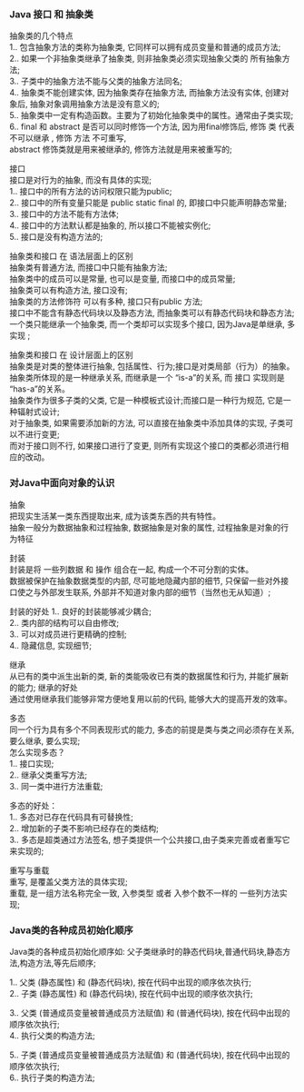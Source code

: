 ###  Java 接口 和 抽象类

抽象类的几个特点   
1.. 包含抽象方法的类称为抽象类, 它同样可以拥有成员变量和普通的成员方法;  
2.. 如果一个非抽象类继承了抽象类, 则非抽象类必须实现抽象父类的 所有抽象方法;  
3.. 子类中的抽象方法不能与父类的抽象方法同名;  
4.. 抽象类不能创建实体, 因为抽象类存在抽象方法, 而抽象方法没有实体, 创建对象后, 抽象对象调用抽象方法是没有意义的;  
5.. 抽象类中一定有构造函数。主要为了初始化抽象类中的属性。通常由子类实现;  
6.. final 和 abstract 是否可以同时修饰一个方法, 因为用final修饰后,  修饰 类 代表不可以继承 ,  修饰 方法 不可重写,    
abstract 修饰类就是用来被继承的, 修饰方法就是用来被重写的;  

接口  
接口是对行为的抽象, 而没有具体的实现;  
1.. 接口中的所有方法的访问权限只能为public;  
2.. 接口中的所有变量只能是 public static final 的, 即接口中只能声明静态常量;  
3.. 接口中的方法不能有方法体;  
4.. 接口中的方法默认都是抽象的, 所以接口不能被实例化;  
5.. 接口是没有构造方法的;  

抽象类和接口 在 语法层面上的区别  
抽象类有普通方法, 而接口中只能有抽象方法;   
抽象类中的成员可以是常量, 也可以是变量, 而接口中的成员常量;  
抽象类可以有构造方法, 接口没有;  
抽象类的方法修饰符 可以有多种, 接口只有public 方法;  
接口中不能含有静态代码块以及静态方法, 而抽象类可以有静态代码块和静态方法;  
一个类只能继承一个抽象类, 而一个类却可以实现多个接口,  因为Java是单继承, 多实现 ;  

抽象类和接口 在 设计层面上的区别  
抽象类是对类的整体进行抽象, 包括属性、行为;接口是对类局部（行为）的抽象。  
抽象类所体现的是一种继承关系, 而继承是一个 “is-a”的关系, 而 接口 实现则是 “has-a”的关系。  
抽象类作为很多子类的父类, 它是一种模板式设计;而接口是一种行为规范, 它是一种辐射式设计;  
对于抽象类, 如果需要添加新的方法, 可以直接在抽象类中添加具体的实现, 子类可以不进行变更;  
而对于接口则不行, 如果接口进行了变更, 则所有实现这个接口的类都必须进行相应的改动。


### 对Java中面向对象的认识
抽象  
把现实生活某一类东西提取出来, 成为该类东西的共有特性。  
抽象一般分为数据抽象和过程抽象, 数据抽象是对象的属性, 过程抽象是对象的行为特征  

封装  
封装是将 一些列数据 和 操作 组合在一起, 构成一个不可分割的实体。  
数据被保护在抽象数据类型的内部, 尽可能地隐藏内部的细节, 只保留一些对外接口使之与外部发生联系,   外部并不知道对象内部的细节（当然也无从知道）;

封装的好处
1.. 良好的封装能够减少耦合;  
2.. 类内部的结构可以自由修改;    
3.. 可以对成员进行更精确的控制;    
4.. 隐藏信息, 实现细节;  

继承  
从已有的类中派生出新的类, 新的类能吸收已有类的数据属性和行为, 并能扩展新的能力; 
继承的好处   
通过使用继承我们能够非常方便地复用以前的代码, 能够大大的提高开发的效率。

多态  
同一个行为具有多个不同表现形式的能力, 多态的前提是类与类之间必须存在关系, 要么继承, 要么实现;  
怎么实现多态？  
1.. 接口实现;  
2.. 继承父类重写方法;  
3.. 同一类中进行方法重载;  

多态的好处：    
1.. 多态对已存在代码具有可替换性;  
2.. 增加新的子类不影响已经存在的类结构;  
3.. 多态是超类通过方法签名, 想子类提供一个公共接口,由子类来完善或者重写它来实现的;  


重写与重载  
重写, 是覆盖父类方法的具体实现;  
重载, 是一组方法名称完全一致, 入参类型 或者 入参个数不一样的 一些列方法实现;

### Java类的各种成员初始化顺序  
Java类的各种成员初始化顺序如: 父子类继承时的静态代码块,普通代码块,静态方法,构造方法,等先后顺序;  

1.. 父类 (静态属性) 和 (静态代码块), 按在代码中出现的顺序依次执行;  
2.. 子类 (静态属性) 和 (静态代码块), 按在代码中出现的顺序依次执行;  

3.. 父类 (普通成员变量被普通成员方法赋值) 和 (普通代码块), 按在代码中出现的顺序依次执行;  
4.. 执行父类的构造方法;  

5.. 子类 (普通成员变量被普通成员方法赋值) 和 (普通代码块), 按在代码中出现的顺序依次执行;  
6.. 执行子类的构造方法;  


